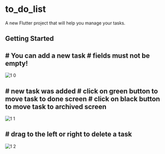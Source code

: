 # to_do_list

A new Flutter project that will help you manage your tasks.

## Getting Started

## # You can add a new task # fields must not be empty!

![1 0](https://github.com/Mah-Moud-Zaki/Todo-App/assets/114239591/dde28c0d-8f37-4a99-85a9-577ed63ad089)

## # new task was added # click on green button to move task to done screen # click on black button to move task to archived screen
![1 1](https://github.com/Mah-Moud-Zaki/Todo-App/assets/114239591/452aa249-c609-4bd6-8f9f-11faea5f7ac3)

## # drag to the left or right to delete a task
![1 2](https://github.com/Mah-Moud-Zaki/Todo-App/assets/114239591/60237b30-c6ef-4cf6-b618-d3f999b3c636)

